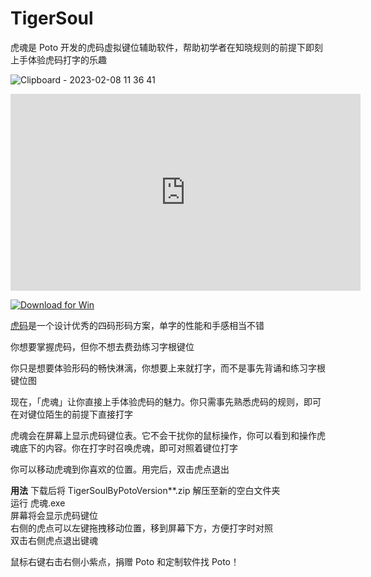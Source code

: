 # TigerSoul
虎魂是 Poto 开发的虎码虚拟键位辅助软件，帮助初学者在知晓规则的前提下即刻上手体验虎码打字的乐趣

![Clipboard - 2023-02-08 11 36 41](https://user-images.githubusercontent.com/59009389/217522658-05524571-b58e-478f-94af-268d35645613.png)

<iframe width="560" height="315" src="https://www.youtube.com/embed/o8uvBa-oa5Y" title="YouTube video player" frameborder="0" allow="accelerometer; autoplay; clipboard-write; encrypted-media; gyroscope; picture-in-picture; web-share" allowfullscreen></iframe>

<a href="https://github.com/isPoto/TigerSoul/releases/download/4/TigerSoulByPotoVersion4.zip" target="blank"><img border="0" src="https://user-images.githubusercontent.com/59009389/209811676-4efe1313-5e2a-476c-856b-537c7ba196e7.png" alt="Download for Win" title="Download for Win"></a>

[虎码](https://tiger-code.com/index.html)是一个设计优秀的四码形码方案，单字的性能和手感相当不错

你想要掌握虎码，但你不想去费劲练习字根键位  

你只是想要体验形码的畅快淋漓，你想要上来就打字，而不是事先背诵和练习字根键位图  

现在，「虎魂」让你直接上手体验虎码的魅力。你只需事先熟悉虎码的规则，即可在对键位陌生的前提下直接打字  

虎魂会在屏幕上显示虎码键位表。它不会干扰你的鼠标操作，你可以看到和操作虎魂底下的内容。你在打字时召唤虎魂，即可对照着键位打字  

你可以移动虎魂到你喜欢的位置。用完后，双击虎点退出  

**用法**
下载后将 TigerSoulByPotoVersion**.zip 解压至新的空白文件夹  
运行 虎魂.exe  
屏幕将会显示虎码键位  
右侧的虎点可以左键拖拽移动位置，移到屏幕下方，方便打字时对照  
双击右侧虎点退出键魂  

鼠标右键右击右侧小紫点，捐赠 Poto 和定制软件找 Poto！

<script src='https://storage.ko-fi.com/cdn/scripts/overlay-widget.js'></script>
<script>
  kofiWidgetOverlay.draw('ispoto', {
    'type': 'floating-chat',
    'floating-chat.donateButton.text': 'Sponsor Poto',
    'floating-chat.donateButton.background-color': '#00b9fe',
    'floating-chat.donateButton.text-color': '#fff'
  });
</script>
